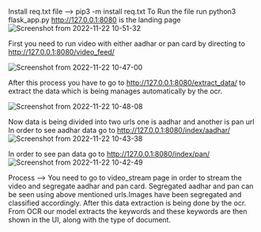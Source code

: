 Install req.txt file
--> pip3 -m install req.txt
To Run the file run python3 flask_app.py
http://127.0.0.1:8080 is the landing page
![Screenshot from 2022-11-22 10-51-32](https://user-images.githubusercontent.com/63957082/203272892-8a7f9a19-b250-4f1d-9622-1d92ca815b52.png)

First you need to run video with either aadhar or pan card by directing to http://127.0.0.1:8080/video_feed/


![Screenshot from 2022-11-22 10-47-00](https://user-images.githubusercontent.com/63957082/203273395-3879b3cb-aec3-4ace-b24a-54781dab5e7c.png)

After this process you have to go to http://127.0.0.1:8080/extract_data/ to extract the data which is being manages automatically by the ocr.


![Screenshot from 2022-11-22 10-48-08](https://user-images.githubusercontent.com/63957082/203273986-055a4cfe-96cd-478c-93ab-a05247c476ac.png)

Now data is being divided into two urls one is aadhar and another is pan url
In order to see aadhar data go to  http://127.0.0.1:8080/index/aadhar/<id>
![Screenshot from 2022-11-22 10-43-38](https://user-images.githubusercontent.com/63957082/203274328-a9df799b-d387-4701-b098-3ebb004bb472.png)

In order to see pan data go to  http://127.0.0.1:8080/index/pan/<id>![Screenshot from 2022-11-22 10-42-49](https://user-images.githubusercontent.com/63957082/203274291-009a68b9-2210-43db-872f-ee1a1e3e78cd.png)

Process -->
You need to go to video_stream page in order to stream the video and segregate aadhar and pan card. Segregated aadhar and pan can be seen using above mentioned urls.Images have been segregated and classified accordingly. After this data extraction is being done by the ocr. From OCR our model extracts the keywords and these keywords are then shown in the UI, along with the type of document.

